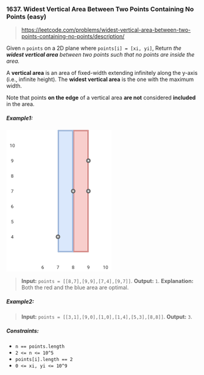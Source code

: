 ### 1637. Widest Vertical Area Between Two Points Containing No Points (easy)

> https://leetcode.com/problems/widest-vertical-area-between-two-points-containing-no-points/description/

Given `n` `points` on a 2D plane where `points[i] = [xi, yi]`, Return _the **widest vertical area** between two points such that no points are inside the area._

A **vertical area** is an area of fixed-width extending infinitely along the y-axis (i.e., infinite height). The **widest vertical area** is the one with the maximum width.

Note that points **on the edge** of a vertical area **are not** considered **included** in the area.

##### Example1:

![example-1](./example-1.png)

> **Input:** `points = [[8,7],[9,9],[7,4],[9,7]]`.
> **Output:** `1`.
> **Explanation:** Both the red and the blue area are optimal.

##### Example2:

> **Input:** `points = [[3,1],[9,0],[1,0],[1,4],[5,3],[8,8]]`.
> **Output:** `3`.

##### Constraints:

- `n == points.length`
- `2 <= n <= 10^5`
- `points[i].length == 2`
- `0 <= xi, yi <= 10^9`
